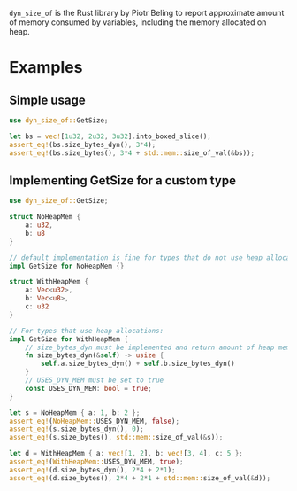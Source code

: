 `dyn_size_of` is the Rust library by Piotr Beling to report approximate amount of memory consumed by variables,
including the memory allocated on heap.

# Examples

## Simple usage
```rust
use dyn_size_of::GetSize;

let bs = vec![1u32, 2u32, 3u32].into_boxed_slice();
assert_eq!(bs.size_bytes_dyn(), 3*4);
assert_eq!(bs.size_bytes(), 3*4 + std::mem::size_of_val(&bs));
```

## Implementing GetSize for a custom type
```rust
use dyn_size_of::GetSize;

struct NoHeapMem {
    a: u32,
    b: u8
}

// default implementation is fine for types that do not use heap allocations
impl GetSize for NoHeapMem {}

struct WithHeapMem {
    a: Vec<u32>,
    b: Vec<u8>,
    c: u32
}

// For types that use heap allocations:
impl GetSize for WithHeapMem {
    // size_bytes_dyn must be implemented and return amount of heap memory used
    fn size_bytes_dyn(&self) -> usize {
        self.a.size_bytes_dyn() + self.b.size_bytes_dyn()
    }
    // USES_DYN_MEM must be set to true
    const USES_DYN_MEM: bool = true;
}

let s = NoHeapMem { a: 1, b: 2 };
assert_eq!(NoHeapMem::USES_DYN_MEM, false);
assert_eq!(s.size_bytes_dyn(), 0);
assert_eq!(s.size_bytes(), std::mem::size_of_val(&s));

let d = WithHeapMem { a: vec![1, 2], b: vec![3, 4], c: 5 };
assert_eq!(WithHeapMem::USES_DYN_MEM, true);
assert_eq!(d.size_bytes_dyn(), 2*4 + 2*1);
assert_eq!(d.size_bytes(), 2*4 + 2*1 + std::mem::size_of_val(&d));
```